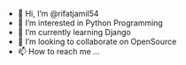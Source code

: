 - 👋 Hi, I’m @rifatjamil54
- 👀 I’m interested in Python Programming
- 🌱 I’m currently learning Django
- 💞️ I’m looking to collaborate on OpenSource
- 📫 How to reach me ...

<!---
rifatjamil54/rifatjamil54 is a ✨ special ✨ repository because its `README.md` (this file) appears on your GitHub profile.
You can click the Preview link to take a look at your changes.
--->
